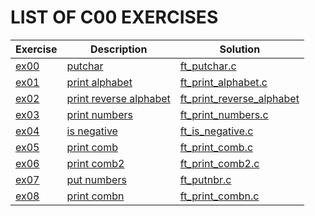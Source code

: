 # LIST OF C00 EXERCISES

|Exercise        |Description                    |Solution                     |
|-------------|-------------------------------|-----------------------------|
|[ex00](https://github.com/Abdelghafour2001/1337/tree/master/Piscine-2021/DAYS/C00/ex00)         |[putchar](https://github.com/Abdelghafour2001/1337/tree/master/Piscine-2021/DAYS/C00/ex00/README.md) |[ft_putchar.c](https://github.com/Abdelghafour2001/1337/tree/master/Piscine-2021/DAYS/C00/ex00/ft_putchar.c)                |
|[ex01](https://github.com/Abdelghafour2001/1337/tree/master/Piscine-2021/DAYS/C00/ex01)         |[print alphabet](https://github.com/Abdelghafour2001/1337/tree/master/Piscine-2021/DAYS/C00/ex01/README.md)                  |[ft_print_alphabet.c](https://github.com/Abdelghafour2001/1337/tree/master/Piscine-2021/DAYS/C00/ex01/ft_print_alphabet.c)|
|[ex02](https://github.com/Abdelghafour2001/1337/tree/master/Piscine-2021/DAYS/C00/ex02)         |[print reverse alphabet](https://github.com/Abdelghafour2001/1337/tree/master/Piscine-2021/DAYS/C00/ex02/README.md)             |[ft_print_reverse_alphabet](https://github.com/Abdelghafour2001/1337/tree/master/Piscine-2021/DAYS/C00/ex02/ft_print_reverse_alphabet.c)|
|[ex03](https://github.com/Abdelghafour2001/1337/tree/master/Piscine-2021/DAYS/C00/ex03)        |[print numbers](https://github.com/Abdelghafour2001/1337/tree/master/Piscine-2021/DAYS/C00/ex03/README.md)  |[ft_print_numbers.c](https://github.com/Abdelghafour2001/1337/tree/master/Piscine-2021/DAYS/C00/ex03/ft_print_numbers.c)|
|[ex04](https://github.com/Abdelghafour2001/1337/tree/master/Piscine-2021/DAYS/C00/ex04)         |[is negative](https://github.com/Abdelghafour2001/1337/tree/master/Piscine-2021/DAYS/C00/ex08/README.md)          |[ft_is_negative.c](https://github.com/Abdelghafour2001/1337/tree/master/Piscine-2021/DAYS/C00/ex04/ft_isnegative.c)|
|[ex05](https://github.com/Abdelghafour2001/1337/tree/master/Piscine-2021/DAYS/C00/ex05)         |[print comb](https://github.com/Abdelghafour2001/1337/tree/master/Piscine-2021/DAYS/C00/ex05/README.md)              |[ft_print_comb.c](https://github.com/Abdelghafour2001/1337/tree/master/Piscine-2021/DAYS/C00/ex05/ft_print_comb.c)|
|[ex06](https://github.com/Abdelghafour2001/1337/tree/master/Piscine-2021/DAYS/C00/ex06)         |[print comb2](https://github.com/Abdelghafour2001/1337/tree/master/Piscine-2021/DAYS/C00/ex06/README.md)          |[ft_print_comb2.c](https://github.com/Abdelghafour2001/1337/tree/master/Piscine-2021/DAYS/C00/ex06/ft_print_comb2.c)|
|[ex07](https://github.com/Abdelghafour2001/1337/tree/master/Piscine-2021/DAYS/C00/ex07)         |[put numbers](https://github.com/Abdelghafour2001/1337/tree/master/Piscine-2021/DAYS/C00/ex07/README.md)              |[ft_putnbr.c](https://github.com/Abdelghafour2001/1337/tree/master/Piscine-2021/DAYS/C00/ex07/ft_putnbr.c)|
|[ex08](https://github.com/Abdelghafour2001/1337/tree/master/Piscine-2021/DAYS/C00/ex08)         |[print combn](https://github.com/Abdelghafour2001/1337/tree/master/Piscine-2021/DAYS/C00/ex08/README.md)     |[ft_print_combn.c](https://github.com/Abdelghafour2001/1337/tree/master/Piscine-2021/DAYS/C00/ex08/ft_print_combn.c)|
